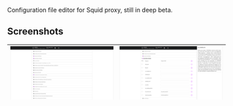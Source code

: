 Configuration file editor for Squid proxy, still in deep beta.

## Screenshots

![Screenshot 1](Screenshot_Sucker.png) | ![Screenshot 2](Screenshot_Sucker2.png)
|:---:|:---:|